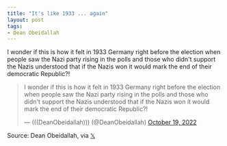 ```yaml
---
title: "It's like 1933 ... again"
layout: post
tags:
- Dean Obeidallah
---
```


I wonder if this is how it felt in 1933 Germany right before the election when people saw the Nazi party rising in the polls and those who didn't support the Nazis understood that if the Nazis won it would mark the end of their democratic Republic?!

<blockquote class="twitter-tweet"><p lang="en" dir="ltr">I wonder if this is how it felt in 1933 Germany right before the election when people saw the Nazi party rising in the polls and those who didn't support the Nazis understood that if the Nazis won it would mark the end of their democratic Republic?!</p>&mdash; (((DeanObeidallah))) (@DeanObeidallah) <a href="https://twitter.com/DeanObeidallah/status/1582697656576782337?ref_src=twsrc%5Etfw">October 19, 2022</a></blockquote> <script async src="https://platform.twitter.com/widgets.js" charset="utf-8"></script>

Source: Dean Obeidallah, via [𝕏](https://x.com)
